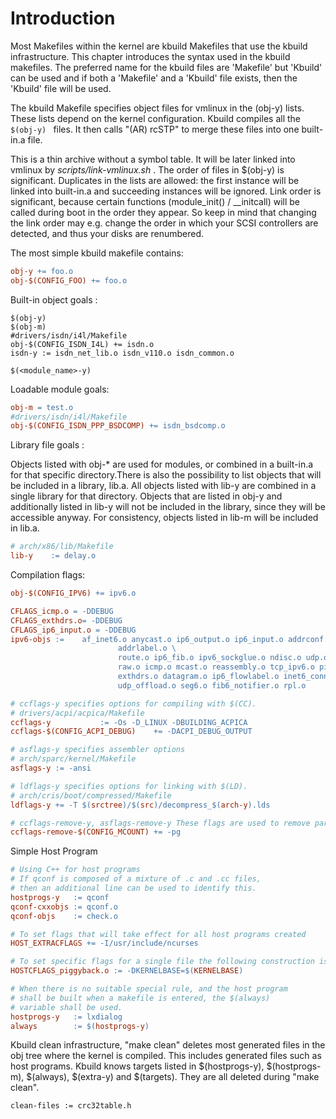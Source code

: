 # Introduction

Most Makefiles within the kernel are kbuild Makefiles that use the kbuild infrastructure. This chapter introduces the syntax used in the kbuild makefiles. The preferred name for the kbuild files are 'Makefile' but 'Kbuild' can be used and if both a 'Makefile' and a 'Kbuild' file exists, then the 'Kbuild' file will be used.

The kbuild Makefile specifies object files for vmlinux in the (obj-y) lists.  These lists depend on the kernel configuration. Kbuild compiles all the ``$(obj-y) `` files.  It then calls   "(AR) rcSTP" to merge these files into one built-in.a file.

This is a thin archive without a symbol table. It will be later linked into vmlinux by *scripts/link-vmlinux.sh* .    The order of files in $(obj-y) is significant.  Duplicates in the lists are allowed: the first instance will be linked into built-in.a and succeeding instances will be ignored.  Link order is significant, because certain functions    (module_init() / __initcall) will be called during boot in the order they appear. So keep in mind that changing the link order may e.g. change the order in which your SCSI  controllers are detected, and thus your disks are renumbered.

The most simple kbuild makefile contains:

```Makefile
obj-y += foo.o
obj-$(CONFIG_FOO) += foo.o
```

Built-in object goals :

```shell
$(obj-y) 
$(obj-m) 
#drivers/isdn/i4l/Makefile
obj-$(CONFIG_ISDN_I4L) += isdn.o
isdn-y := isdn_net_lib.o isdn_v110.o isdn_common.o

$(<module_name>-y)
```

Loadable module goals:

```Makefile
obj-m = test.o
#drivers/isdn/i4l/Makefile
obj-$(CONFIG_ISDN_PPP_BSDCOMP) += isdn_bsdcomp.o
```

Library file goals :

Objects listed with obj-* are used for modules, or  combined in a built-in.a for that specific directory.There is also the possibility to list objects that will be included in a library, lib.a.    All objects listed with lib-y are combined in a single library for that directory. Objects that are listed in obj-y and additionally listed in  lib-y will not be included in the library, since they will be accessible anyway. For consistency, objects listed in lib-m will be included in lib.a.

```Makefile
# arch/x86/lib/Makefile
lib-y    := delay.o
```

Compilation flags:

```makefile
obj-$(CONFIG_IPV6) += ipv6.o

CFLAGS_icmp.o = -DDEBUG
CFLAGS_exthdrs.o= -DDEBUG
CFLAGS_ip6_input.o = -DDEBUG
ipv6-objs :=    af_inet6.o anycast.o ip6_output.o ip6_input.o addrconf.o \
						addrlabel.o \
						route.o ip6_fib.o ipv6_sockglue.o ndisc.o udp.o udplite.o \
						raw.o icmp.o mcast.o reassembly.o tcp_ipv6.o ping.o \
						exthdrs.o datagram.o ip6_flowlabel.o inet6_connection_sock.o \
						udp_offload.o seg6.o fib6_notifier.o rpl.o

# ccflags-y specifies options for compiling with $(CC).
# drivers/acpi/acpica/Makefile
ccflags-y           := -Os -D_LINUX -DBUILDING_ACPICA
ccflags-$(CONFIG_ACPI_DEBUG)    += -DACPI_DEBUG_OUTPUT

# asflags-y specifies assembler options
# arch/sparc/kernel/Makefile
asflags-y := -ansi

# ldflags-y specifies options for linking with $(LD).
# arch/cris/boot/compressed/Makefile
ldflags-y += -T $(srctree)/$(src)/decompress_$(arch-y).lds

# ccflags-remove-y, asflags-remove-y These flags are used to remove particular flags for the compiler, assembler invocations.
ccflags-remove-$(CONFIG_MCOUNT) += -pg
```

 Simple Host Program

```Makefile
# Using C++ for host programs
# If qconf is composed of a mixture of .c and .cc files, 
# then an additional line can be used to identify this.
hostprogs-y   := qconf
qconf-cxxobjs := qconf.o
qconf-objs    := check.o

# To set flags that will take effect for all host programs created
HOST_EXTRACFLAGS += -I/usr/include/ncurses

# To set specific flags for a single file the following construction is used:
HOSTCFLAGS_piggyback.o := -DKERNELBASE=$(KERNELBASE)

# When there is no suitable special rule, and the host program
# shall be built when a makefile is entered, the $(always)
# variable shall be used.
hostprogs-y   := lxdialog
always        := $(hostprogs-y)
```

Kbuild clean infrastructure, "make clean" deletes most generated files in the obj tree where the kernel is  	compiled. This includes generated files such as host programs. Kbuild knows targets listed in $(hostprogs-y), $(hostprogs-m), $(always), $(extra-y) and $(targets). They are all deleted during "make clean".

```Makefiles
clean-files := crc32table.h
```

